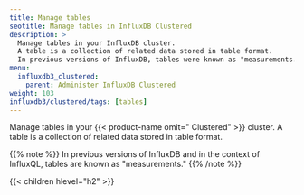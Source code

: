 ```yaml
---
title: Manage tables
seotitle: Manage tables in InfluxDB Clustered
description: >
  Manage tables in your InfluxDB cluster.
  A table is a collection of related data stored in table format.
  In previous versions of InfluxDB, tables were known as "measurements."
menu:
  influxdb3_clustered:
    parent: Administer InfluxDB Clustered
weight: 103
influxdb3/clustered/tags: [tables]
---
```


Manage tables in your {{< product-name omit=" Clustered" >}} cluster.
A table is a collection of related data stored in table format.

{{% note %}}
In previous versions of InfluxDB and in the context of InfluxQL, tables are
known as "measurements."
{{% /note %}}

{{< children hlevel="h2" >}}
